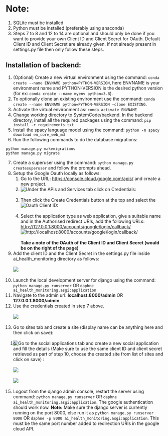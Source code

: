# Note:
1. SQLite must be installed
2. Python must be installed (preferably using anaconda)
3. Steps 7 to 8 and 12 to 14 are optional and should only be done if you want to provide your own Client ID and Client Secret for OAuth. Default Client ID and Client Secret are already given. If not already present in settings.py file then only follow these steps.

## Installation of backend:

1. (Optional) Create a new virtual environment using the command: ```conda create --name ENVNAME python=PYTHON-VERSION```, here ENVNAME is your environment name and PYTHON-VERSION is the desired python version (for ex: ```conda create --name myenv python=3.8```).
2. To optionally clone an existing environment use the command: ```conda create --name ENVNAME python=PYTHON-VERSION –clone EXISTING```.
3. Activate the virtual environment as: ```conda activate ENVNAME```
4. Change working directory to SystemCode/backend. In the backend directory, install all the required packages using the command: ```pip install -r requirements.txt```
5. Install the spacy language model using the command: ```python -m spacy download en_core_web_md```
6. Run the following commands to do the database migrations:
  ```
python manage.py makemigrations
python manage.py migrate

```
7. Create a superuser using the command: ```python manage.py createsuperuser``` and follow the prompts ahead.
8. Setup the Google Oauth locally as follows:
    1. Go to the URL: https://console.cloud.google.com/apis/ and create a new project.
    2. Under the APIs and Services tab click on Credentials:
       <img src="../../img/ss_10b.png"
     style="float: left; margin-right: 0px;" /> <br><br>
    3. Then click the Create Credentials button at the top and select the Oauth Client ID:
       <img src="../../img/ss_10c.png"
     style="float: left; margin-right: 0px;" /> <br><br>
    4. Select the application type as web application, give a suitable name and in the Authorised redirect URIs, add the following URLs:
       http://127.0.0.1:8000/accounts/google/login/callback/ <br>
       http://localhost:8000/accounts/google/login/callback/
       <img src="../../img/ss_10d.png"
     style="float: left; margin-right: 0px;" /> <br><br>
     **Take a note of the OAuth of the Client ID and Client Secret (would be on the right of the page)**
9. Add the client ID and the Client Secret in the settings.py file inside ai_health_monitoring directory as follows: <br><br>
       <img src="../../img/ss_11.png"
     style="float: left; margin-right: 0px;" /> <br><br>
10. Launch the local development server for django using the command: ```python manage.py runserver``` OR ```daphne ai_health_monitoring.asgi:application```
11. Navigate to the admin url: **localhost:8000/admin** OR **127.0.0.1:8000/admin**
12. Use the credentials created in step 7 above.
    <br><br>
    <img src="../../img/ss_13.png"
     style="float: left; margin-right: 0px;" /> <br><br>
14. Go to sites tab and create a site (display name can be anything here and then click on save):
    <br><br>
    <img src="../../img/ss14.png"
     style="float: left; margin-right: 0px;" />
15. Go to the social applications tab and create a new social application and fill the details (Make sure to use the same client ID and client secret retrieved as part of step 10, choose the created site from list of sites and click on save) :
    <br><br>
    <img src="../../img/ss_15_1.png"
     style="float: left; margin-right: 0px;" />
    <br> <br>
    <img src="../../img/ss_15_2.png"
     style="float: left; margin-right: 0px;" />
     <br><br>
16. Logout from the django admin console, restart the server using command: ```python manage.py runserver``` OR ```daphne ai_health_monitoring.asgi:application```. The google authentication should work now.
    **Note:** Make sure the django server is currently running on the port 8000, else run it as ```python manage.py runserver 8000``` OR ```daphne -p 8000 ai_health_monitoring.asgi:application```. This must be the same port number added to redirection URIs in the google cloud API.
